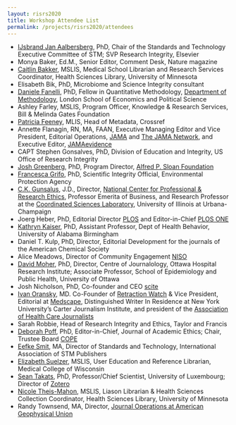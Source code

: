 ```yaml
---
layout: risrs2020
title: Workshop Attendee List
permalink: /projects/risrs2020/attendees
---
```

* [IJsbrand Jan Aalbersberg](https://www.stm-assoc.org/people/ijsbrand-jan-aalbersberg/), PhD, Chair of the Standards and Technology Executive Committee of STM; SVP Research Integrity, Elsevier
* Monya Baker, Ed.M., Senior Editor, Comment Desk, Nature magazine
* [Caitlin Bakker](https://hsl.lib.umn.edu/about/staff/caitlin-bakker), MSLIS, Medical School Librarian and Research Services Coordinator, Health Sciences Library, University of Minnesota
* Elisabeth Bik, PhD, Microbiome and Science Integrity consultant
* [Daniele Fanelli](http://danielefanelli.com), PhD, Fellow in Quantitative Methodology, [Department of Methodology](https://www.lse.ac.uk/methodology/), London School of Economics and Political Science
* Ashley Farley, MSLIS, Program Officer, Knowledge & Research Services, Bill & Melinda Gates Foundation
* [Patricia Feeney](https://www.crossref.org/people/patricia-feeney/), MLIS, Head of Metadata, Crossref 
* Annette Flanagin, RN, MA, FAAN, Executive Managing Editor and Vice President, Editorial Operations, [JAMA](https://jamanetwork.com/journals/jama) and [The JAMA Network](https://jamanetwork.com), and Executive Editor, [JAMAevidence](https://jamaevidence.mhmedical.com)
* CAPT Stephen Gonsalves, PhD, Division of Education and Integrity, US Office of Research Integrity 
* [Josh Greenberg](https://sloan.org/about/staff/joshua-m-greenberg), PhD, Program Director, [Alfred P. Sloan Foundation](https://sloan.org)
* [Francesca Grifo](https://www.epa.gov/careers/profiles-women-epa-francesca-grifo), PhD, Scientific Integrity Official, Environmental Protection Agency
* [C.K. Gunsalus](https://ethicscenter.csl.illinois.edu/people/c-k-gunsalus/), J.D., Director, [National Center for Professional & Research Ethics](https://ethicscenter.csl.illinois.edu), Professor Emerita of Business, and Research Professor at the [Coordinated Sciences Laboratory](http://csl.illinois.edu), University of Illinois at Urbana-Champaign
* Joerg Heber, PhD, Editorial Director [PLOS](https://plos.org/) and Editor-in-Chief [PLOS ONE](https://journals.plos.org/plosone/)
* [Kathryn Kaiser](https://scholars.uab.edu/display/kakaiser), PhD, Assistant Professor, Dept of Health Behavior, University of Alabama Birmingham
* Daniel T. Kulp, PhD, Director, Editorial Development for the journals of the American Chemical Society
* Alice Meadows, Director of Community Engagement [NISO](https://www.niso.org/)
* [David Moher](http://www.ohri.ca/profile/dmoher), PhD, Director, Centre of Journalology, Ottawa Hospital Research Institute; Associate Professor, School of Epidemiology and Public Health, University of Ottawa
* Josh Nicholson, PhD, Co-founder and CEO [scite](https://scite.ai/)
* [Ivan Oransky](https://retractionwatch.com/meet-the-retraction-watch-staff/about/), MD. Co-Founder of [Retraction Watch](https://retractionwatch.com) & Vice President, Editorial at [Medscape](https://www.medscape.com), Distinguished Writer In Residence at New York University’s Carter Journalism Institute, and president of the [Association of Health Care Journalists](https://healthjournalism.org)
* Sarah Robbie, Head of Research Integrity and Ethics, Taylor and Francis
* [Deborah Poff](https://publicationethics.org/about/council/deborah-poff-0), PhD, Editor-in-Chief, Journal of Academic Ethics; Chair, Trustee Board [COPE](https://publicationethics.org/)
* [Eefke Smit](https://www.stm-assoc.org/people/eefke-smit/), MA, Director of Standards and Technology, International Association of STM Publishers
* [Elizabeth Suelzer](https://www.mcw.edu/departments/libraries/faculty/elizabeth-suelzer), MSLIS, User Education and Reference Librarian, Medical College of Wisconsin
* [Sean Takats](https://www.c2dh.uni.lu/people/sean-takats), PhD, Professor/Chief Scientist, University of Luxembourg; Director of [Zotero](https://www.zotero.org/)
* [Nicole Theis-Mahon](https://www.lib.umn.edu/about/staff/nicole-theis-mahon), MSLIS, Liason Librarian & Health Sciences Collection Coordinator, Health Sciences Library, University of Minnesota
* Randy Townsend, MA, Director, [Journal Operations at American Geophysical Union](https://www.agu.org/Publish-with-AGU/Publish) 
